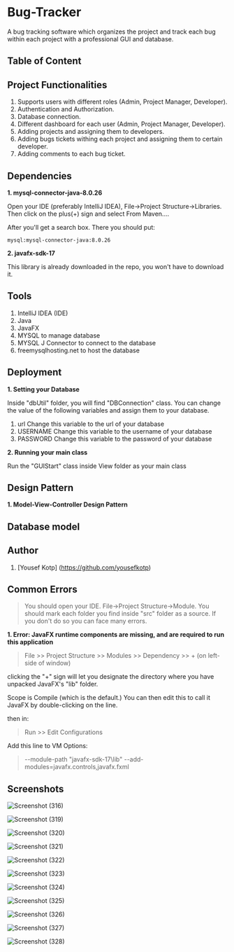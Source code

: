 # Bug-Tracker
A bug tracking software which organizes the project and track each bug within each project with a professional GUI and database.

## Table of Content


## Project Functionalities
1. Supports users with different roles (Admin, Project Manager, Developer).
2. Authentication and Authorization.
3. Database connection.
4. Different dashboard for each user (Admin, Project Manager, Developer).
5. Adding projects and assigning them to developers.
6. Adding bugs tickets withing each project and assigning them to certain developer.
7. Adding comments to each bug ticket.

## Dependencies
**1. mysql-connector-java-8.0.26**

Open your IDE (preferably IntelliJ IDEA), File->Project Structure->Libraries. Then click on the plus(+) sign and select From Maven....

After you'll get a search box. There you should put:

    mysql:mysql-connector-java:8.0.26

**2. javafx-sdk-17**

This library is already downloaded in the repo, you won't have to download it.


## Tools
1. IntelliJ IDEA (IDE)
2. Java
3. JavaFX
4. MYSQL to manage database
5. MYSQL J Connector to connect to the database
6. freemysqlhosting.net to host the database
## Deployment
**1. Setting your Database**

  Inside "dbUtil" folder, you will find "DBConnection" class. You can change the value of the following variables and assign them to your database.

1. url
Change this variable to the url of your database
2. USERNAME
Change this variable to the username of your database
3. PASSWORD
Change this variable to the password of your database

**2. Running your main class**

  Run the "GUIStart" class inside View folder as your main class

## Design Pattern
**1. Model-View-Controller Design Pattern**

## Database model


## Author
1. [Yousef Kotp] (https://github.com/yousefkotp)

## Common Errors
> You should open your IDE. File->Project Structure->Module. You should mark each folder you find inside "src" folder as a source. If you don't do so you can face many errors.

**1. Error: JavaFX runtime components are missing, and are required to run this application**
> File >> Project Structure >> Modules >> Dependency >> + (on left-side of window)

clicking the "+" sign will let you designate the directory where you have unpacked JavaFX's "lib" folder.

Scope is Compile (which is the default.) You can then edit this to call it JavaFX by double-clicking on the line.

then in:

> Run >> Edit Configurations

Add this line to VM Options:

> --module-path "javafx-sdk-17\lib" --add-modules=javafx.controls,javafx.fxml 

## Screenshots

![Screenshot (316)](https://user-images.githubusercontent.com/41492875/134807539-e8cad699-50c7-4b40-b1ce-92d91c8c7ad0.png)

![Screenshot (319)](https://user-images.githubusercontent.com/41492875/134807538-d7120601-6619-4162-9b68-0453ca2d2d11.png)

![Screenshot (320)](https://user-images.githubusercontent.com/41492875/134807537-907aa061-aaab-4027-9694-fa7c4fc5a7ab.png)

![Screenshot (321)](https://user-images.githubusercontent.com/41492875/134807536-d11ab801-8054-462e-8eab-8494ac46d3eb.png)

![Screenshot (322)](https://user-images.githubusercontent.com/41492875/134807535-72b72d35-c526-4de2-8422-38aceb84b850.png)

![Screenshot (323)](https://user-images.githubusercontent.com/41492875/134807534-27caade9-368b-4fb7-a238-b751468cfdf4.png)

![Screenshot (324)](https://user-images.githubusercontent.com/41492875/134807532-93c3a4db-b23a-4838-bbd1-a3b16769725b.png)

![Screenshot (325)](https://user-images.githubusercontent.com/41492875/134807531-657b40dd-9ca9-4d20-b246-cd266fce0f90.png)

![Screenshot (326)](https://user-images.githubusercontent.com/41492875/134807530-668c692d-48dd-4806-8a2a-71e909aa7b63.png)

![Screenshot (327)](https://user-images.githubusercontent.com/41492875/134807529-af9197d5-9d61-4ae9-ae83-221f0450ab6a.png)

![Screenshot (328)](https://user-images.githubusercontent.com/41492875/134807526-feb99d5d-4dc1-4780-b685-4f9d10b4210f.png)




